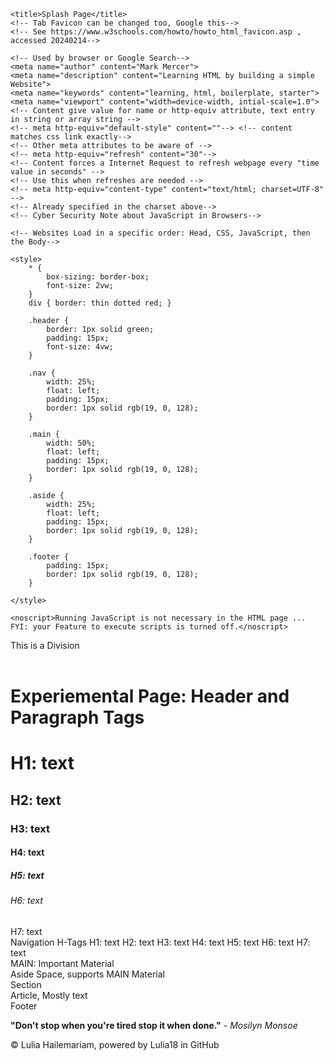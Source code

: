 <!DOCTYPE html>
<html lang="en" dir="ltr">
<head>
    <!-- Used by the Keyboard-->
    <meta charset="utf-8">

    <title>Splash Page</title>
    <!-- Tab Favicon can be changed too, Google this-->
    <!-- See https://www.w3schools.com/howto/howto_html_favicon.asp , accessed 20240214-->

    <!-- Used by browser or Google Search-->
    <meta name="author" content="Mark Mercer">
    <meta name="description" content="Learning HTML by building a simple Website">
    <meta name="keywords" content="learning, html, boilerplate, starter">
    <meta name="viewport" content="width=device-width, intial-scale=1.0">
    <!-- Content give value for name or http-equiv attribute, text entry in string or array string -->
    <!-- meta http-equiv="default-style" content=""--> <!-- content matches css link exactly-->
    <!-- Other meta attributes to be aware of -->
    <!-- meta http-equiv="refresh" content="30"-->
    <!-- Content forces a Internet Request to refresh webpage every "time value in seconds" -->
    <!-- Use this when refreshes are needed -->
    <!-- meta http-equiv="content-type" content="text/html; charset=UTF-8" -->
    <!-- Already specified in the charset above-->
    <!-- Cyber Security Note about JavaScript in Browsers-->

    <!-- Websites Load in a specific order: Head, CSS, JavaScript, then the Body-->

    <style>
        * {
            box-sizing: border-box;
            font-size: 2vw;
        }
        div { border: thin dotted red; }

        .header {
            border: 1px solid green;
            padding: 15px;
            font-size: 4vw;
        }

        .nav {
            width: 25%;
            float: left;
            padding: 15px;
            border: 1px solid rgb(19, 0, 128);
        }

        .main {
            width: 50%;
            float: left;
            padding: 15px;
            border: 1px solid rgb(19, 0, 128);
        }

        .aside {
            width: 25%;
            float: left;
            padding: 15px;
            border: 1px solid rgb(19, 0, 128);
        }

        .footer {
            padding: 15px;
            border: 1px solid rgb(19, 0, 128);
        }

    </style>

    <noscript>Running JavaScript is not necessary in the HTML page ... FYI: your Feature to execute scripts is turned off.</noscript>

</head>

<!-- Start here, BODY Semantic Tags-->
<body>
    <div>This is a Division</div>
    <header class="header"></header>
        <h1>Experiemental Page: Header and Paragraph Tags</h1>
        <h1>H1: text</h1>
        <h2>H2: text</h2>
        <h3>H3: text</h3>
        <h4>H4: text</h4>
        <h5>H5: text</h5>
        <h6>H6: text</h6>
        <h7>H7: text</h7>
    </header>
    <nav class="nav">
        Navigation H-Tags 
        H1: text
        H2: text
        H3: text
        H4: text
        H5: text
        H6: text
        H7: text
    </nav>
    <main class="main">MAIN: Important Material</main>
    <aside class="class">Aside Space, supports MAIN Material</aside>
    <section class="main">Section</section>
    <article class="main">Article, Mostly text</article>
    <footer calss="footer">Footer</footer>
</body>
<footer>
    <blockquote cite="">
        <!-- Date Accessed 20240214-->
    </blockquote>
    <p>
        <strong>"Don't stop when you're tired stop it when done."</strong>
        <em>- Mosilyn Monsoe</em>
    </p>
    <p>&copy Lulia Hailemariam, powered by Lulia18 in GitHub</p>
    <!-- Other information possilbe like Number of Visitor, Location, author contract information-->
</footer>
</html>
